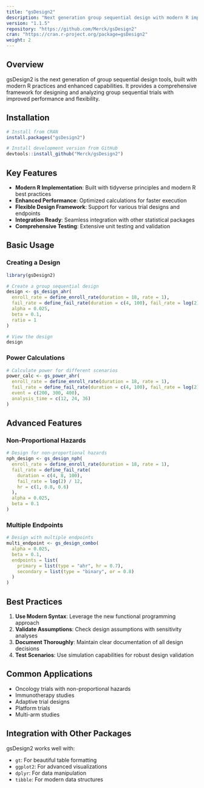 ```yaml
---
title: "gsDesign2"
description: "Next generation group sequential design with modern R implementation"
version: "1.1.5"
repository: "https://github.com/Merck/gsDesign2"
cran: "https://cran.r-project.org/package=gsDesign2"
weight: 2
---
```


## Overview

gsDesign2 is the next generation of group sequential design tools, built with modern R practices and enhanced capabilities. It provides a comprehensive framework for designing and analyzing group sequential trials with improved performance and flexibility.

## Installation

```r
# Install from CRAN
install.packages("gsDesign2")

# Install development version from GitHub
devtools::install_github("Merck/gsDesign2")
```

## Key Features

- **Modern R Implementation**: Built with tidyverse principles and modern R best practices
- **Enhanced Performance**: Optimized calculations for faster execution
- **Flexible Design Framework**: Support for various trial designs and endpoints
- **Integration Ready**: Seamless integration with other statistical packages
- **Comprehensive Testing**: Extensive unit testing and validation

## Basic Usage

### Creating a Design

```r
library(gsDesign2)

# Create a group sequential design
design <- gs_design_ahr(
  enroll_rate = define_enroll_rate(duration = 18, rate = 1),
  fail_rate = define_fail_rate(duration = c(4, 100), fail_rate = log(2) / 12, hr = c(1, 0.7)),
  alpha = 0.025,
  beta = 0.1,
  ratio = 1
)

# View the design
design
```

### Power Calculations

```r
# Calculate power for different scenarios
power_calc <- gs_power_ahr(
  enroll_rate = define_enroll_rate(duration = 18, rate = 1),
  fail_rate = define_fail_rate(duration = c(4, 100), fail_rate = log(2) / 12, hr = c(1, 0.7)),
  event = c(200, 300, 400),
  analysis_time = c(12, 24, 36)
)
```

## Advanced Features

### Non-Proportional Hazards

```r
# Design for non-proportional hazards
nph_design <- gs_design_nph(
  enroll_rate = define_enroll_rate(duration = 18, rate = 1),
  fail_rate = define_fail_rate(
    duration = c(4, 8, 100),
    fail_rate = log(2) / 12,
    hr = c(1, 0.8, 0.6)
  ),
  alpha = 0.025,
  beta = 0.1
)
```

### Multiple Endpoints

```r
# Design with multiple endpoints
multi_endpoint <- gs_design_combo(
  alpha = 0.025,
  beta = 0.1,
  endpoints = list(
    primary = list(type = "ahr", hr = 0.7),
    secondary = list(type = "binary", or = 0.8)
  )
)
```

## Best Practices

1. **Use Modern Syntax**: Leverage the new functional programming approach
2. **Validate Assumptions**: Check design assumptions with sensitivity analyses
3. **Document Thoroughly**: Maintain clear documentation of all design decisions
4. **Test Scenarios**: Use simulation capabilities for robust design validation

## Common Applications

- Oncology trials with non-proportional hazards
- Immunotherapy studies
- Adaptive trial designs
- Platform trials
- Multi-arm studies

## Integration with Other Packages

gsDesign2 works well with:
- `gt`: For beautiful table formatting
- `ggplot2`: For advanced visualizations
- `dplyr`: For data manipulation
- `tibble`: For modern data structures
